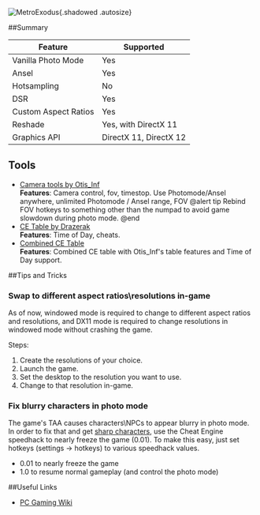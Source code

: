 ![MetroExodus](Images\MetroExodusHeader.png "Shot by Midhras"){.shadowed .autosize}

##Summary

Feature | Supported
--|--
Vanilla Photo Mode | Yes
Ansel | Yes
Hotsampling | No
DSR | Yes
Custom Aspect Ratios | Yes
Reshade | Yes, with DirectX 11
Graphics API | DirectX 11, DirectX 12
 
## Tools

* [Camera tools by Otis_Inf](https://patreon.com/Otis_Inf)  
**Features**: Camera control, fov, timestop. Use Photomode/Ansel anywhere, unlimited Photomode / Ansel range, FOV
@alert tip
Rebind FOV hotkeys to something other than the numpad to avoid game slowdown during photo mode. 
@end
* [CE Table by Drazerak](..\CheatTables\metro_exodus_tod.ct)  
**Features**: Time of Day, cheats.
* [Combined CE Table](..\CheatTables\metro_exodus_combined.ct)  
**Features**: Combined CE table with Otis_Inf's table features and Time of Day support.


##Tips and Tricks

### Swap to different aspect ratios\resolutions in-game
As of now, windowed mode is required to change to different aspect ratios and resolutions, and DX11 mode is required 
to change resolutions in windowed mode without crashing the game. 

Steps: 

1. Create the resolutions of your choice.
2. Launch the game.
3. Set the desktop to the resolution you want to use.
4. Change to that resolution in-game. 

### Fix blurry characters in photo mode
The game's TAA causes characters\NPCs to appear blurry in photo mode. In order to fix that and get 
[sharp characters](https://farm8.staticflickr.com/7857/47188632762_e4ddc1892d_o.png), use the Cheat Engine speedhack to nearly freeze 
the game (0.01). To make this easy, just set hotkeys (settings -> hotkeys) to various speedhack values. 

* 0.01 to nearly freeze the game
* 1.0 to resume normal gameplay (and control the photo mode)

##Useful Links

* [PC Gaming Wiki](https://pcgamingwiki.com/wiki/Metro_Exodus)
